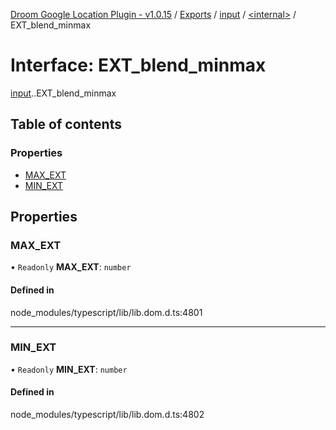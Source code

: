 [Droom Google Location Plugin - v1.0.15](../README.md) / [Exports](../modules.md) / [input](../modules/input.md) / [<internal\>](../modules/input._internal_.md) / EXT\_blend\_minmax

# Interface: EXT\_blend\_minmax

[input](../modules/input.md).[<internal>](../modules/input._internal_.md).EXT_blend_minmax

## Table of contents

### Properties

- [MAX\_EXT](input._internal_.EXT_blend_minmax.md#max_ext)
- [MIN\_EXT](input._internal_.EXT_blend_minmax.md#min_ext)

## Properties

### MAX\_EXT

• `Readonly` **MAX\_EXT**: `number`

#### Defined in

node_modules/typescript/lib/lib.dom.d.ts:4801

___

### MIN\_EXT

• `Readonly` **MIN\_EXT**: `number`

#### Defined in

node_modules/typescript/lib/lib.dom.d.ts:4802
